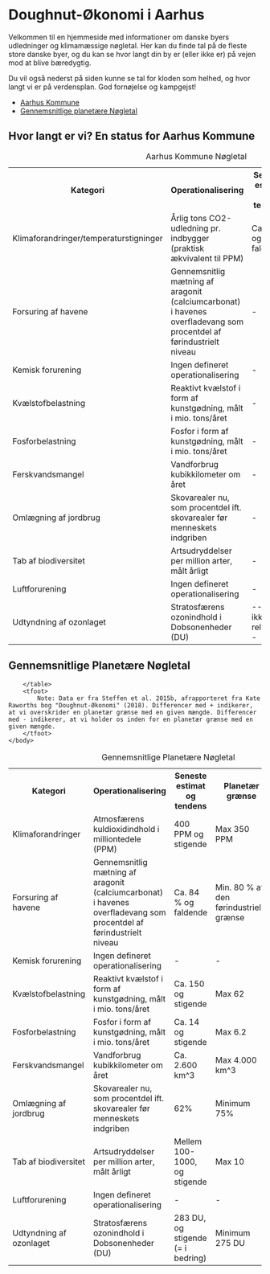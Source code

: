 <html>
    <body>
        <h1>
            Doughnut-Økonomi i Aarhus
        </h1>
        <p>
            Velkommen til en hjemmeside med informationer om danske byers udledninger og klimamæssige nøgletal. Her kan du finde tal på de fleste store danske byer, og du kan se hvor langt din by er (eller ikke er) på vejen mod at blive bæredygtig.
        </p>
        <p>
            Du vil også nederst på siden kunne se tal for kloden som helhed, og hvor langt vi er på verdensplan. God fornøjelse og kampgejst!
        </p>
        <ul>
            <li> <a href="#Aarhus">Aarhus Kommune</a></li>
            <li> <a href="#PlanetæreTal">Gennemsnitlige planetære Nøgletal </a> </li>
        </ul>
        <h2 id="Aarhus">
            Hvor langt er vi? En status for Aarhus Kommune
        </h2>
        <table>
            <caption> Aarhus Kommune Nøgletal </caption>
            <tr>
                <th>Kategori</th>
                <th>Operationalisering</th>
                <th>Seneste estimat og tendens</th>
                <th>Planetær grænse</th>
                <th>Difference</th>
            </tr>
            <tr>
                <td>Klimaforandringer/temperaturstigninger</td>
                <td>Årlig tons CO2-udledning pr. indbygger (praktisk ækvivalent til PPM) </td>
                <td>Ca. 3.64 og faldende</td>
                <td>1.5</td>
                <td>+2.14</td>
            </tr>
            <tr>
                <td>Forsuring af havene</td>
                <td>Gennemsnitlig mætning af aragonit (calciumcarbonat) i havenes overfladevang som procentdel af førindustrielt niveau </td>
                <td>-</td>
                <td>-</td>
                <td>-</td>
            </tr>
            <tr>
                <td>Kemisk forurening</td>
                <td>Ingen defineret operationalisering</td>
                <td>-</td>
                <td>-</td>
                <td>-</td>
            </tr>
            <tr>
                <td>Kvælstofbelastning</td>
                <td>Reaktivt kvælstof i form af kunstgødning, målt i mio. tons/året</td>
                <td>-</td>
                <td>-</td>
                <td>-</td>
            </tr>
            <tr>
                <td>Fosforbelastning</td>
                <td>Fosfor i form af kunstgødning, målt i mio. tons/året</td>
                <td>-</td>
                <td>-</td>
                <td>-</td>
            </tr>
            <tr>
                <td>Ferskvandsmangel</td>
                <td>Vandforbrug kubikkilometer om året</td>
                <td>-</td>
                <td>-</td>
                <td>-</td>
            </tr>
            <tr>
                <td>Omlægning af jordbrug</td>
                <td>Skovarealer nu, som procentdel ift. skovarealer før menneskets indgriben</td>
                <td>-</td>
                <td>-</td>
                <td>-</td>
            </tr>
            <tr>
                <td>Tab af biodiversitet</td>
                <td>Artsudryddelser per million arter, målt årligt</td>
                <td>-</td>
                <td>-</td>
                <td>-</td>
            </tr>
            <tr>
                <td>Luftforurening</td>
                <td>Ingen defineret operationalisering</td>
                <td>-</td>
                <td>-</td>
                <td>-</td>
            </tr>
            <tr>
                <td>Udtyndning af ozonlaget</td>
                <td>Stratosfærens ozonindhold i Dobsonenheder (DU)</td>
                <td>--Nok ikke relevant--</td>
                <td>--Nok ikke relevant--</td>
                <td>--Nok ikke relevant--</td>
            </tr>
        </table>
        <h2 id="PlanetæreTal"> Gennemsnitlige Planetære Nøgletal</h2>
        <table>
            <caption>Gennemsnitlige Planetære Nøgletal</caption>
            <tr>
                <th>Kategori</th>
                <th>Operationalisering</th>
                <th>Seneste estimat og tendens</th>
                <th>Planetær grænse</th>
                <th>Difference</th>
            </tr>
            <tr>
                <td>Klimaforandringer</td>
                <td>Atmosfærens kuldioxidindhold i milliontedele (PPM)</td>
                <td>400 PPM og stigende</td>
                <td>Max 350 PPM</td>
                <td>+50 PPM</td>
            </tr>
            <tr>
                <td>Forsuring af havene</td>
                <td>Gennemsnitlig mætning af aragonit (calciumcarbonat) i havenes overfladevang som procentdel af førindustrielt niveau </td>
                <td>Ca. 84 % og faldende</td>
                <td>Min. 80 % af den førindustrielle grænse</td>
                <td> -4% </td>
            </tr>
            <tr>
                <td>Kemisk forurening</td>
                <td>Ingen defineret operationalisering</td>
                <td>-</td>
                <td>-</td>
                <td>-</td>
            </tr>
            <tr>
                <td>Kvælstofbelastning</td>
                <td>Reaktivt kvælstof i form af kunstgødning, målt i mio. tons/året</td>
                <td>Ca. 150 og stigende</td>
                <td>Max 62</td>
                <td>+88</td>
            </tr>
            <tr>
                <td>Fosforbelastning</td>
                <td>Fosfor i form af kunstgødning, målt i mio. tons/året</td>
                <td>Ca. 14 og stigende</td>
                <td>Max 6.2</td>
                <td>+7.7</td>
            </tr>
            <tr>
                <td>Ferskvandsmangel</td>
                <td>Vandforbrug kubikkilometer om året</td>
                <td>Ca. 2.600 km^3</td>
                <td>Max 4.000 km^3</td>
                <td>-1400 km^3</td>
            </tr>
            <tr>
                <td>Omlægning af jordbrug</td>
                <td>Skovarealer nu, som procentdel ift. skovarealer før menneskets indgriben</td>
                <td>62%</td>
                <td>Minimum 75%</td>
                <td>+13%</td>
            </tr>
            <tr>
                <td>Tab af biodiversitet</td>
                <td>Artsudryddelser per million arter, målt årligt</td>
                <td>Mellem 100-1000, og stigende</td>
                <td>Max 10</td>
                <td>+90 i det mest konservative estimat</td>
            </tr>
            <tr>
                <td>Luftforurening</td>
                <td>Ingen defineret operationalisering</td>
                <td>-</td>
                <td>-</td>
                <td>-</td>
            </tr>
            <tr>
                <td>Udtyndning af ozonlaget</td>
                <td>Stratosfærens ozonindhold i Dobsonenheder (DU)</td>
                <td>283 DU, og stigende (= i bedring)</td>
                <td>Minimum 275 DU</td>
                <td>-8 DU</td>
            </tr>
            
        </table>
        <tfoot>
            Note: Data er fra Steffen et al. 2015b, afrapporteret fra Kate Raworths bog "Doughnut-Økonomi" (2018). Differencer med + indikerer, at vi overskrider en planetær grænse med en given mængde. Differencer med - indikerer, at vi holder os inden for en planetær grænse med en given mængde.
        </tfoot>
    </body>
</html>